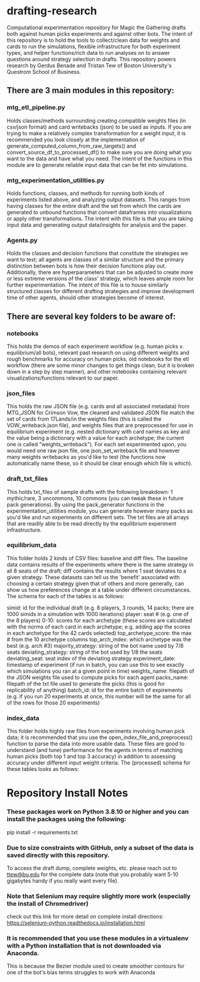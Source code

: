 # drafting-research
Computational experimentation repository for Magic the Gathering drafts both against human picks experiments and against other bots. The intent of this repository is to hold the tools to collect/clean data for weights and cards to run the simulations, flexible infrastructure for both experiment types, and helper functions/rich data to run analyses on to answer questions around strategy selection in drafts. This repository powers research by Gerdus Benade and Tristan Tew of Boston University's Questrom School of Business. 


## There are 3 main modules in this repository:

### mtg_etl_pipeline.py
Holds classes/methods surrounding creating compatible weights files (in csv/json format) and card writebacks (json) to be used as inputs. If you are trying to make a relatively complex transformation for a weight input, it is recommended you look closely at the implementation of generate_computed_column_from_raw_targets() and convert_source_df_to_processed_df() to make sure you are doing what you want to the data and have what you need. The intent of the functions in this module are to generate reliable input data that can be fet into simulations. 

### mtg_experimentation_utilities.py
Holds functions, classes, and methods for running both kinds of experiments listed above, and analyzing output datasets. This ranges from having classes for the entire draft and the set from which the cards are generated to unbound functions that convert dataframes into visualizations or apply other transformations. The intent with this file is that you are taking input data and generating output data/insights for analysis and the paper. 

### Agents.py
Holds the classes and decision functions that constitute the strategies we want to test; all agents are classes of a similar structure and the primary distinction between bots is how their decision functions play out. Additionally, there are hyperparameters that can be adjusted to create more or less extreme versions of the class' strategy, which leaves ample room for further experimentation. The intent of this file is to house similarly structured classes for different drafting strategies and improve development time of other agents, should other strategies become of interest. 

## There are several key folders to be aware of:

### notebooks
This holds the demos of each experiment workflow (e.g. human picks v. equilibrium/all bots), relevant past research on using different weights and rough benchmarks for accuracy on human picks, old notebooks for the etl workflow (there are some minor changes to get things clean, but it is broken down in a step by step manner), and other notebooks containing relevant visualizations/functions relevant to our paper.

### json_files
This holds the raw JSON file (e.g. cards and all associated metadata) from MTG_JSON for Crimson Vow, the cleaned and validated JSON file match the set of cards from 17Lands/in the weights files (this is called the VOW_writeback.json file), and weights files that are preprocessed for use in equilibrium experiment (e.g. nested dictionary with card names as key and the value being a dictionary with a value for each archetype; the current one is called "weights_writeback"). For each set experimented upon, you would need one raw json file, one json_set_writeback file and however many weights writebacks as you'd like to test (the functions now automatically name these, so it should be clear enough which file is which). 

### draft_txt_files
This holds txt_files of sample drafts with the following breakdown: 1 mythic/rare, 3 uncommons, 10 commons (you can tweak these in future pack generations). By using the pack_generator functions in the experimentation_utilities module, you can generate however many packs as you'd like and run experiments on different sets. The txt files are all arrays that are readily able to be read directly by the equilibrium experiment infrastructure. 

### equilibrium_data
This folder holds 2 kinds of CSV files: baseline and diff files. The baseline data contains results of the experiments where there is the same strategy in all 8 seats of the draft; diff contains the results where 1 seat deviates to a given strategy. These datasets can tell us the 'benefit' associated with choosing a certain strategy given that of others and more generally, can show us how preferences change at a table under different circumstances. The schema for each of the tables is as follows:

simid: id for the individual draft (e.g. 8 players, 3 rounds, 14 packs; there are 1000 simids in a simulation with 1000 iterations)
player: seat # (e.g. one of the 8 players)
0-10: scores for each archetype (these scores are calculated with the norms of each card in each archetype; e.g. adding app the scores in each archetype for the 42 cards selected)
top_archetype_score: the max # from the 10 archetype columns
top_arch_index: which archetype was the best (e.g. arch #3)
majority_strategy: string of the bot name used by 7/8 seats 
deviating_strategy: string of the bot used by 1/8 the seats
deviating_seat: seat index of the deviating strategy
experiment_date: timestamp of experiment (if run in batch, you can use this to see exactly which simulations you ran at a given point in time)
weights_name: filepath of the JSON weights file used to compute picks for each agent
packs_name: filepath of the txt file used to generate the picks (this is good for replicability of anything)
batch_id: id for the entire batch of expirements (e.g. if you run 20 experiments at once, this number will be the same for all of the rows for those 20 experiments)

### index_data
This folder holds highly raw files from experiments involving human pick data; it is recommended that you use the open_index_file_and_preprocess() function to parse the data into more usable data. These files are good to understand (and tune) performance for the agents in terms of matching human picks (both top 1 and top 3 accuracy) in addition to assessing accuracy under different input weight criteria. The (processed) schema for these tables looks as follows:


# Repository Install Notes
### These packages work on Python 3.8.10 or higher and you can install the packages using the following:

pip install -r requirements.txt

### Due to size constraints with GitHub, only a subset of the data is saved directly with this repository. 
To access the draft dump, complete weights, etc. please reach out to ttew@bu.edu for the complete data (note that you probably want 5-10 gigabytes handy if you really want every file). 

### Note that Selenium may require slightly more work (especially the install of Chromedriver)
check out this link for more detail on complete install directions: https://selenium-python.readthedocs.io/installation.html

### It is recommended that you use these modules in a virtualenv with a Python installation that is not downloaded via Anaconda. 
This is because the Bezier module used to create smoother contours for one of the bot's bias terms struggles to work with Anaconda 
